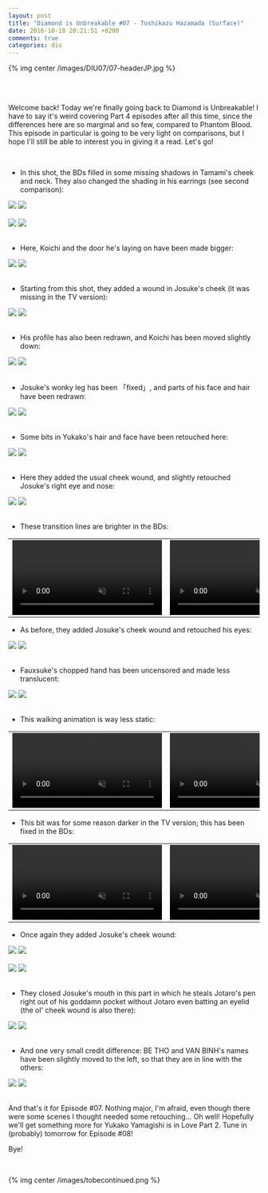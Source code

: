```yaml
---
layout: post
title: "Diamond is Unbreakable #07 - Toshikazu Hazamada (Surface)"
date: 2016-10-18 20:21:51 +0200
comments: true
categories: diu
---
```


{% img center /images/DIU07/07-headerJP.jpg %}
<!-- more -->

<br>
<br>

Welcome back! Today we're finally going back to Diamond is Unbreakable! I have to say it's weird covering Part 4 episodes after all this time, since the differences here are so marginal and so few, compared to Phantom Blood. This episode in particular is going to be very light on comparisons, but I hope I'll still be able to interest you in giving it a read. Let's go!

<br>

- In this shot, the BDs filled in some missing shadows in Tamami's cheek and neck. They also changed the shading in his earrings (see second comparison):

<div id="container1" class="twentytwenty-container">
 <img src="./../images/DIU07/tv-04402.jpg" />
 <img src="./../images/DIU07/bd-04402.jpg" />
</div>

<br>

<div id="container1" class="twentytwenty-container">
 <img src="./../images/DIU07/tv-04411.jpg" />
 <img src="./../images/DIU07/bd-04411.jpg" />
</div>

<br>

- Here, Koichi and the door he's laying on have been made bigger:

<div id="container1" class="twentytwenty-container">
 <img src="./../images/DIU07/tv-10475.jpg" />
 <img src="./../images/DIU07/bd-10475.jpg" />
</div>

<br>

- Starting from this shot, they added a wound in Josuke's cheek (it was missing in the TV version):

<div id="container1" class="twentytwenty-container">
 <img src="./../images/DIU07/tv-15255.jpg" />
 <img src="./../images/DIU07/bd-15255.jpg" />
</div>

<br>

- His profile has also been redrawn, and Koichi has been moved slightly down:

<div id="container1" class="twentytwenty-container">
 <img src="./../images/DIU07/tv-15297.jpg" />
 <img src="./../images/DIU07/bd-15297.jpg" />
</div>

<br>

- Josuke's wonky leg has been 「fixed」, and parts of his face and hair have been redrawn:

<div id="container1" class="twentytwenty-container">
 <img src="./../images/DIU07/tv-15335.jpg" />
 <img src="./../images/DIU07/bd-15335.jpg" />
</div>

<br>

- Some bits in Yukako's hair and face have been retouched here:

<div id="container1" class="twentytwenty-container">
 <img src="./../images/DIU07/tv-15480.jpg" />
 <img src="./../images/DIU07/bd-15480.jpg" />
</div>

<br>

- Here they added the usual cheek wound, and slightly retouched Josuke's right eye and nose:

<div id="container1" class="twentytwenty-container">
 <img src="./../images/DIU07/tv-17500.jpg" />
 <img src="./../images/DIU07/bd-17500.jpg" />
</div>

<br>

- These transition lines are brighter in the BDs:

<table width="100%">
<tr>
<td align="left" valign="top" width="50%">
<video class='center' muted nocontrols autoplay playsinline loop preload='auto'>
  <source src="./../videos/DIU07/TV 01 - lines.webm" type='video/webm; codecs="vp8, vorbis"'>
  <source src="./../videos/DIU07/TV 01 - lines.mp4" type='video/mp4; codecs=avc1.42E01E,mp4a.40.2'>
</video>
</td>
<td align="left" valign="top" width="50%">
<video class='center' muted nocontrols autoplay playsinline loop preload='auto'>
  <source src="./../videos/DIU07/BD 01 - lines.webm" type='video/webm; codecs="vp8, vorbis"'>
  <source src="./../videos/DIU07/BD 01 - lines.mp4" type='video/mp4; codecs=avc1.42E01E,mp4a.40.2'>
</video>
</td>
</tr>
</table>

- As before, they added Josuke's cheek wound and retouched his eyes:

<div id="container1" class="twentytwenty-container">
 <img src="./../images/DIU07/tv-18720.jpg" />
 <img src="./../images/DIU07/bd-18720.jpg" />
</div>

<br>

- Fauxsuke's chopped hand has been uncensored and made less translucent:

<div id="container1" class="twentytwenty-container">
 <img src="./../images/DIU07/tv-24090.jpg" />
 <img src="./../images/DIU07/bd-24090.jpg" />
</div>

<br>

- This walking animation is way less static:

<table width="100%">
<tr>
<td align="left" valign="top" width="50%">
<video class='center' muted nocontrols autoplay playsinline loop preload='auto'>
  <source src="./../videos/DIU07/TV 02 - walking.webm" type='video/webm; codecs="vp8, vorbis"'>
  <source src="./../videos/DIU07/TV 02 - walking.mp4" type='video/mp4; codecs=avc1.42E01E,mp4a.40.2'>
</video>
</td>
<td align="left" valign="top" width="50%">
<video class='center' muted nocontrols autoplay playsinline loop preload='auto'>
  <source src="./../videos/DIU07/BD 02 - walking.webm" type='video/webm; codecs="vp8, vorbis"'>
  <source src="./../videos/DIU07/BD 02 - walking.mp4" type='video/mp4; codecs=avc1.42E01E,mp4a.40.2'>
</video>
</td>
</tr>
</table>

- This bit was for some reason darker in the TV version; this has been fixed in the BDs:

<table width="100%">
<tr>
<td align="left" valign="top" width="50%">
<video class='center' muted nocontrols autoplay playsinline loop preload='auto'>
  <source src="./../videos/DIU07/TV 03 - hazamada.webm" type='video/webm; codecs="vp8, vorbis"'>
  <source src="./../videos/DIU07/TV 03 - hazamada.mp4" type='video/mp4; codecs=avc1.42E01E,mp4a.40.2'>
</video>
</td>
<td align="left" valign="top" width="50%">
<video class='center' muted nocontrols autoplay playsinline loop preload='auto'>
  <source src="./../videos/DIU07/BD 03 - hazamada.webm" type='video/webm; codecs="vp8, vorbis"'>
  <source src="./../videos/DIU07/BD 03 - hazamada.mp4" type='video/mp4; codecs=avc1.42E01E,mp4a.40.2'>
</video>
</td>
</tr>
</table>

- Once again they added Josuke's cheek wound:

<div id="container1" class="twentytwenty-container">
 <img src="./../images/DIU07/tv-26840.jpg" />
 <img src="./../images/DIU07/bd-26840.jpg" />
</div>

<br>

<div id="container1" class="twentytwenty-container">
 <img src="./../images/DIU07/tv-27230.jpg" />
 <img src="./../images/DIU07/bd-27230.jpg" />
</div>

<br>

- They closed Josuke's mouth in this part in which he steals Jotaro's pen right out of his goddamn pocket without Jotaro even batting an eyelid (the ol' cheek wound is also there):

<div id="container1" class="twentytwenty-container">
 <img src="./../images/DIU07/tv-27975.jpg" />
 <img src="./../images/DIU07/bd-27975.jpg" />
</div>

<br>

- And one very small credit difference: BE THO and VAN BINH's names have been slightly moved to the left, so that they are in line with the others:

<div id="container1" class="twentytwenty-container">
 <img src="./../images/DIU07/tv-32900.jpg" />
 <img src="./../images/DIU07/bd-32900.jpg" />
</div>

<br>

And that's it for Episode #07. Nothing major, I'm afraid, even though there were some scenes I thought needed some retouching... Oh well! Hopefully we'll get something more for Yukako Yamagishi is in Love Part 2. Tune in (probably) tomorrow for Episode #08!

Bye!

<br>

{% img center /images/tobecontinued.png %}
